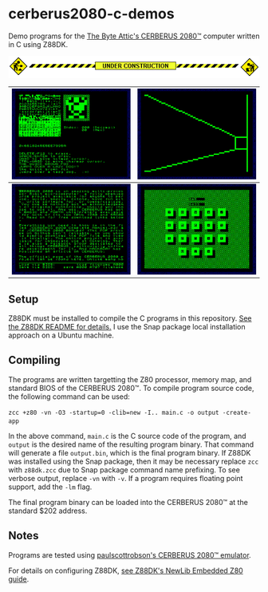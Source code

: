 # cerberus2080-c-demos

Demo programs for the [The Byte Attic's CERBERUS 2080™](https://github.com/TheByteAttic/CERBERUS2080) computer written in C using Z88DK.

![](images/construction.gif)

|![](images/fonteditor.png)|![](images/bitmapengine.gif)|
|:-:|:-:|
|![](images/texteditor.gif)|![](images/calculator.png)|


## Setup

Z88DK must be installed to compile the C programs in this repository. [See the Z88DK README for details.](https://github.com/z88dk/z88dk#installation) I use the Snap package local installation approach on a Ubuntu machine.

## Compiling

The programs are written targetting the Z80 processor, memory map, and standard BIOS of the CERBERUS 2080™. To compile program source code, the following command can be used:

`zcc +z80 -vn -O3 -startup=0 -clib=new -I.. main.c -o output -create-app`

In the above command, `main.c` is the C source code of the program, and `output` is the desired name of the resulting program binary. That command will generate a file `output.bin`, which is the final program binary. If Z88DK was installed using the Snap package, then it may be necessary replace `zcc` with `z88dk.zcc` due to Snap package command name prefixing. To see verbose output, replace `-vn` with `-v`. If a program requires floating point support, add the `-lm` flag.

The final program binary can be loaded into the CERBERUS 2080™ at the standard $202 address.

## Notes

Programs are tested using [paulscottrobson's CERBERUS 2080™ emulator](https://github.com/paulscottrobson/cerberus-2080).

For details on configuring Z88DK,  [see Z88DK's NewLib Embedded Z80 guide](https://github.com/z88dk/z88dk/wiki/NewLib--Platform--Embedded).

